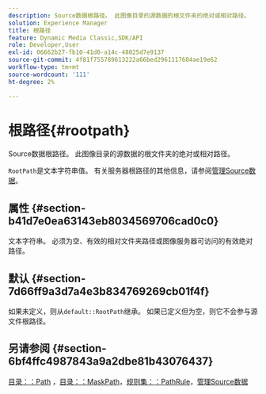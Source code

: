 ```yaml
---
description: Source数据根路径。 此图像目录的源数据的根文件夹的绝对或相对路径。
solution: Experience Manager
title: 根路径
feature: Dynamic Media Classic,SDK/API
role: Developer,User
exl-id: 06662b27-fb10-41d0-a14c-48025d7e9137
source-git-commit: 4f81f755789613222a66bed2961117604ae19e62
workflow-type: tm+mt
source-wordcount: '111'
ht-degree: 2%

---
```


# 根路径{#rootpath}

Source数据根路径。 此图像目录的源数据的根文件夹的绝对或相对路径。

`RootPath`是文本字符串值。 有关服务器根路径的其他信息，请参阅[管理Source数据](../../../../../is-api/image-serving-api-ref/c-configuration-and-administration/c-managing-content/r-source-data.md#reference-4eebd51b2db2401c90be771d3382329e)。

## 属性 {#section-b41d7e0ea63143eb8034569706cad0c0}

文本字符串。 必须为空、有效的相对文件夹路径或图像服务器可访问的有效绝对路径。

## 默认 {#section-7d66ff9a3d7a4e3b834769269cb01f4f}

如果未定义，则从`default::RootPath`继承。 如果已定义但为空，则它不会参与源文件根路径。

## 另请参阅 {#section-6bf4ffc4987843a9a2dbe81b43076437}

[目录：：Path](/help/aem-is-ir-api/is-api/image-catalog/image-serving-api-ref/c-image-catalog-reference/c-image-svg-data-reference/c-image-data-reference/r-path-cat.md) ，[目录：：MaskPath](/help/aem-is-ir-api/is-api/image-catalog/image-serving-api-ref/c-image-catalog-reference/c-image-svg-data-reference/c-image-data-reference/r-maskpath-cat.md)，[规则集：：PathRule](../../../../../is-api/image-catalog/image-serving-api-ref/c-image-catalog-reference/c-rule-set-reference/c-rule-set-reference.md#concept-3e5058cf3507470b82cac638df23ea8e)，[管理Source数据](../../../../../is-api/image-serving-api-ref/c-configuration-and-administration/c-managing-content/r-source-data.md#reference-4eebd51b2db2401c90be771d3382329e)
